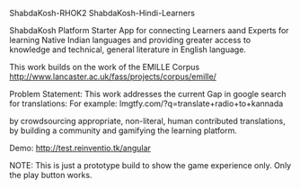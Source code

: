 ShabdaKosh-RHOK2
ShabdaKosh-Hindi-Learners

ShabdaKosh Platform Starter App for connecting Learners aand Experts for learning Native Indian languages and providing greater access to knowledge and technical, general literature in English language.

This work builds on the work of the EMILLE Corpus http://www.lancaster.ac.uk/fass/projects/corpus/emille/

Problem Statement: This work addresses the current Gap in google search for translations: For example: lmgtfy.com/?q=translate+radio+to+kannada

by crowdsourcing appropriate, non-literal, human contributed translations, by building a community and gamifying the learning platform.

Demo: http://test.reinventio.tk/angular

NOTE: This is just a prototype build to show the game experience only. Only the play button works.
